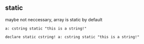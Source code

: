 ## static

maybe not neccessary, array is static by default

```
a: cstring static "this is a string!"

declare static cstring! a: cstring static "this is a string!"
```

